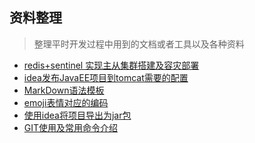 ## 资料整理  

 > 整理平时开发过程中用到的文档或者工具以及各种资料
* [redis+sentinel 实现主从集群搭建及容灾部署][9]
* [idea发布JavaEE项目到tomcat需要的配置][1]
* [MarkDown语法模板][2]
* [emoji表情对应的编码][5]
* [使用idea将项目导出为jar包][6]
* [GIT使用及常用命令介绍][7]


[1]:https://github.com/johnxue2013/tools/blob/master/doc/deploye_javaEE_base_on.md "idea发布JavaEE项目到tomcat需要的配置"
[2]:https://github.com/johnxue2013/docs/blob/master/doc/mark-down-syntax.md "markdown语法模板"
[5]:https://github.com/johnxue2013/tools/blob/master/doc/emoji.md "emoji"
[6]:https://github.com/johnxue2013/tools/blob/master/doc/export_jar-file_by_idea.md "使用idea将项目导出为jar包"
[7]:https://github.com/johnxue2013/tools/blob/master/doc/simple_introduce_to_git_use.md "git使用介绍"
[8]:https://www.google.com "待续..."
[9]:https://github.com/johnxue2013/docs/blob/master/doc/Redis-Sentinel.md
